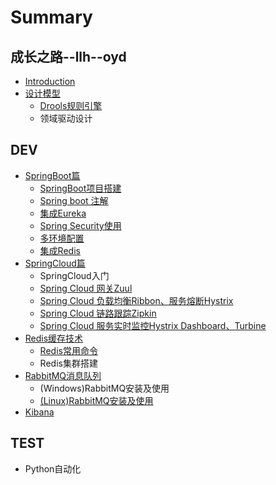 # Summary

## 成长之路--llh--oyd

* [Introduction](README.md)
* [设计模型](xiang-mu-da-jian-he-gui-zhi-yin.md)
  * [Drools规则引擎](droolsgui-ze-yin-qing.md)
  * 领域驱动设计

## DEV

* [SpringBoot篇](springbootpian.md)
  * [SpringBoot项目搭建](xiang-mu-da-jian-he-gui-zhi-yin/springbootxiang-mu-da-jian.md)
  * [Spring boot 注解](Spring-Boot/Spring-boot注解.md)
  * [集成Eureka](xiang-mu-da-jian-he-gui-zhi-yin/ji-cheng-eureka.md)
  * [Spring Security使用](Spring-Boot/spring-security.md)
  * [多环境配置](xiang-mu-da-jian-he-gui-zhi-yin/duo-huan-jing-pei-zhi.md)
  * [集成Redis](xiang-mu-da-jian-he-gui-zhi-yin/ji-cheng-redis.md)
* [SpringCloud篇](xiang-mu-da-jian-he-gui-zhi-yin/springboot+springcloud.md)
  * SpringCloud入门
  * [Spring Cloud 网关Zuul](Spring-Cloud/spring-cloud-wang-guan-zuul.md)
  * [Spring Cloud 负载均衡Ribbon、服务熔断Hystrix](Spring-Cloud/Feign.md)
  * [Spring Cloud 链路跟踪Zipkin](Spring-Cloud/Zipkin.md)
  * [Spring Cloud 服务实时监控Hystrix Dashboard、Turbine](Spring-Cloud/Turbine.md)
* [Redis缓存技术](redishuan-cun-ji-zhu.md)
  * [Redis常用命令](redishuan-cun-ji-zhu/redischang-yong-ming-ling.md)
  * Redis集群搭建
* [RabbitMQ消息队列](rabbitmqxiao-xi-dui-lie.md)
  * \(Windows\)RabbitMQ安装及使用
  * [\(Linux\)RabbitMQ安装及使用](DEV-Service/Linux-Command/linuxxia-an-zhuang-rabbitmq.md)
* [Kibana](kibana.md)

## TEST

* Python自动化

